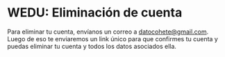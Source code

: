 # WEDU: Eliminación de cuenta

Para eliminar tu cuenta, envíanos un correo a datocohete@gmail.com.
Luego de eso te enviaremos un link único para que confirmes tu cuenta y puedas eliminar tu cuenta y todos los datos asociados ella.
